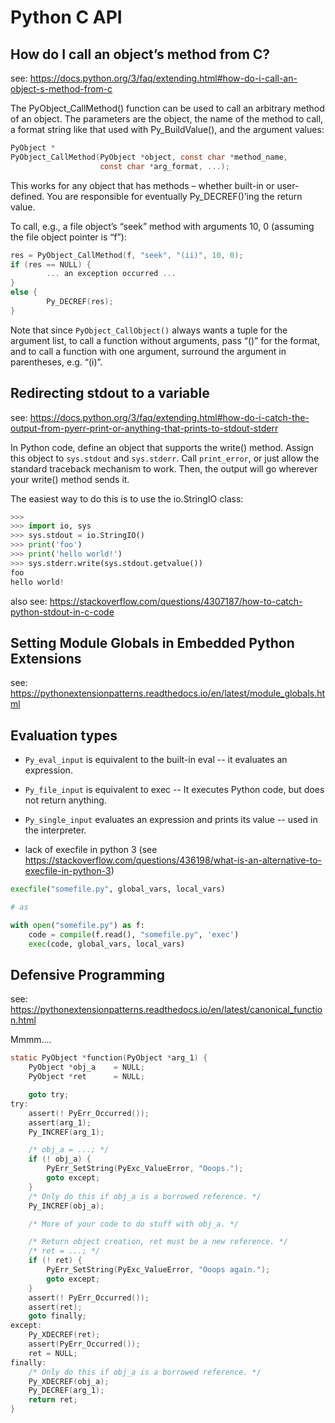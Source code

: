 # Python C API


## How do I call an object’s method from C?

see: https://docs.python.org/3/faq/extending.html#how-do-i-call-an-object-s-method-from-c

The PyObject_CallMethod() function can be used to call an arbitrary method of an object. The parameters are the object, the name of the method to call, a format string like that used with Py_BuildValue(), and the argument values:

```c
PyObject *
PyObject_CallMethod(PyObject *object, const char *method_name,
                    const char *arg_format, ...);
```

This works for any object that has methods – whether built-in or user-defined. You are responsible for eventually Py_DECREF()’ing the return value.

To call, e.g., a file object’s “seek” method with arguments 10, 0 (assuming the file object pointer is “f”):

```c
res = PyObject_CallMethod(f, "seek", "(ii)", 10, 0);
if (res == NULL) {
        ... an exception occurred ...
}
else {
        Py_DECREF(res);
}
```
Note that since `PyObject_CallObject()` always wants a tuple for the argument list, to call a function without arguments, pass “()” for the format, and to call a function with one argument, surround the argument in parentheses, e.g. “(i)”.


## Redirecting stdout to a variable


see: https://docs.python.org/3/faq/extending.html#how-do-i-catch-the-output-from-pyerr-print-or-anything-that-prints-to-stdout-stderr

In Python code, define an object that supports the write() method. Assign this object to `sys.stdout` and `sys.stderr`. Call `print_error`, or just allow the standard traceback mechanism to work. Then, the output will go wherever your write() method sends it.

The easiest way to do this is to use the io.StringIO class:

```python
>>>
>>> import io, sys
>>> sys.stdout = io.StringIO()
>>> print('foo')
>>> print('hello world!')
>>> sys.stderr.write(sys.stdout.getvalue())
foo
hello world!
```

also see: https://stackoverflow.com/questions/4307187/how-to-catch-python-stdout-in-c-code



## Setting Module Globals in Embedded Python Extensions

see: https://pythonextensionpatterns.readthedocs.io/en/latest/module_globals.html



## Evaluation types

- `Py_eval_input` is equivalent to the built-in eval -- it evaluates an expression.
- `Py_file_input` is equivalent to exec -- It executes Python code, but does not return anything.
- `Py_single_input` evaluates an expression and prints its value -- used in the interpreter.

- lack of execfile in python 3 (see https://stackoverflow.com/questions/436198/what-is-an-alternative-to-execfile-in-python-3)

```python
execfile("somefile.py", global_vars, local_vars)

# as

with open("somefile.py") as f:
    code = compile(f.read(), "somefile.py", 'exec')
    exec(code, global_vars, local_vars)
```

## Defensive Programming
see: https://pythonextensionpatterns.readthedocs.io/en/latest/canonical_function.html

Mmmm....

```c
static PyObject *function(PyObject *arg_1) {
    PyObject *obj_a    = NULL;
    PyObject *ret      = NULL;

    goto try;
try:
    assert(! PyErr_Occurred());
    assert(arg_1);
    Py_INCREF(arg_1);

    /* obj_a = ...; */
    if (! obj_a) {
        PyErr_SetString(PyExc_ValueError, "Ooops.");
        goto except;
    }
    /* Only do this if obj_a is a borrowed reference. */
    Py_INCREF(obj_a);

    /* More of your code to do stuff with obj_a. */

    /* Return object creation, ret must be a new reference. */
    /* ret = ...; */
    if (! ret) {
        PyErr_SetString(PyExc_ValueError, "Ooops again.");
        goto except;
    }
    assert(! PyErr_Occurred());
    assert(ret);
    goto finally;
except:
    Py_XDECREF(ret);
    assert(PyErr_Occurred());
    ret = NULL;
finally:
    /* Only do this if obj_a is a borrowed reference. */
    Py_XDECREF(obj_a);
    Py_DECREF(arg_1);
    return ret;
}
```


